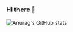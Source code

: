 ### Hi there 👋

![Anurag's GitHub stats](https://github-readme-stats.vercel.app/api?username=Timofey1488&show_icons=true&theme=dracula)

<!--
**alexesom/alexesom** is a ✨ _special_ ✨ repository because its `README.md` (this file) appears on your GitHub profile.

Here are some ideas to get you started:

- 🔭 I’m currently working on ...
- 🌱 I’m currently learning ...
- 👯 I’m looking to collaborate on ...
- 🤔 I’m looking for help with ...
- 💬 Ask me about ...
- 📫 How to reach me: ...
- 😄 Pronouns: ...
- ⚡ Fun fact: ...
-->
